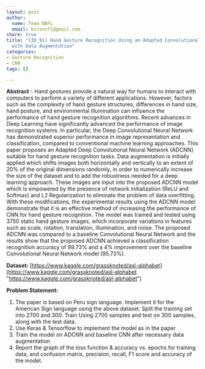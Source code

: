 ```yaml
---
layout: post
author:
  name: Team NNFL
  email: bitsnnfl@gmail.com
share: true
title: "[ID_91] Hand Gesture Recognition Using an Adapted Convolutional Neural Network
  with Data Augmentation"
categories:
- Gesture Recognition
- CNN
tags: []

---
```

**Abstract** - Hand gestures provide a natural way for humans to interact with computers to perform a variety of different applications. However, factors such as the complexity of hand gesture structures, differences in hand size, hand posture, and environmental illumination can influence the performance of hand gesture recognition algorithms. Recent advances in Deep Learning have significantly advanced the performance of image recognition systems. In particular, the Deep Convolutional Neural Network has demonstrated superior performance in image representation and classification, compared to conventional machine learning approaches. This paper proposes an Adapted Deep Convolutional Neural Network (ADCNN) suitable for hand gesture recognition tasks. Data augmentation is initially applied which shifts images both horizontally and vertically to an extent of 20% of the original dimensions randomly, in order to numerically increase the size of the dataset and to add the robustness needed for a deep learning approach. These images are input into the proposed ADCNN model which is empowered by the presence of network initialization (ReLU and Softmax) and L2 Regularization to eliminate the problem of data overfitting. With these modifications, the experimental results using the ADCNN model demonstrate that it is an effective method of increasing the performance of CNN for hand gesture recognition. The model was trained and tested using 3750 static hand gesture images, which incorporate variations in features such as scale, rotation, translation, illumination, and noise. The proposed ADCNN was compared to a baseline Convolutional Neural Network and the results show that the proposed ADCNN achieved a classification recognition accuracy of 99.73% and a 4% improvement over the baseline Convolutional Neural Network model (95.73%).

**Dataset:** [https://www.kaggle.com/grassknoted/asl-alphabet](https://www.kaggle.com/grassknoted/asl-alphabet "https://www.kaggle.com/grassknoted/asl-alphabet")

**Problem Statement:**

1. The paper is based on Peru sign language. Implement it for the American Sign language using the above dataset. Split the training set into 2700 and 300. Train Using 2700 samples and test on 300 samples, along with the test data.
2. Use Keras & Tensorflow to implement the model as in the paper
3. Train the model on ADCNN and baseline CNN after necessary data augmentation
4. Report the graph of the loss function & accuracy vs. epochs for training data, and confusion matrix, precision, recall, F1 score and accuracy of the model.